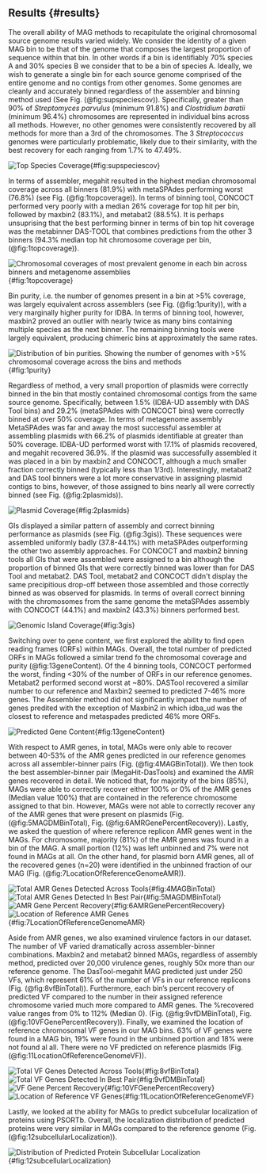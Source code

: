 ## Results {#results}

The overall ability of MAG methods to recapitulate the original chromosomal source genome results varied widely.
We consider the identity of a given MAG bin to be that of the genome that composes the largest proportion of sequence within that bin.
In other words if a bin is identifiably 70% species A and 30% species B we consider that to be a bin of species A.
Ideally, we wish to generate a single bin for each source genome comprised of the entire genome and no contigs from other genomes.
Some genomes are cleanly and accurately binned regardless of the assembler and binning method used (See Fig. (@fig:supspeciescov)).
Specifically, greater than 90% of _Streptomyces parvulus_ (minimum 91.8%) and _Clostridium baratii_ (minimum 96.4%) chromosomes are represented in individual bins across all methods.
However, no other genomes were consistently recovered by all methods for more than a 3rd of the chromosomes.
The 3 _Streptococcus_ genomes were particularly problematic, likely due to their similarity, with the best recovery for each ranging from 1.7% to 47.49%.

![Top Species Coverage](images/s1_species_top_coverage.png){#fig:supspeciescov}

In terms of assembler, megahit resulted in the highest median chromosomal coverage across all binners (81.9%) with metaSPAdes performing worst (76.8%) (see Fig. (@fig:1topcoverage)).
In terms of binning tool, CONCOCT performed very poorly with a median 26% coverage for top hit per bin, followed by maxbin2 (83.1%), and metabat2 (88.5%).
It is perhaps unsuprising that the best performing binner in terms of bin top hit coverage was the metabinner DAS-TOOL that combines predictions from the other 3 binners (94.3% median top hit chromosome coverage per bin, (@fig:1topcoverage)).

![Chromosomal coverages of most prevalent genome in each bin across binners and metagenome assemblies](images/1a_top_coverage.png){#fig:1topcoverage}

Bin purity, i.e. the number of genomes present in a bin at >5% coverage, was largely equivalent across assemblers (see Fig. (@fig:1purity)), with a very marginally higher purity for IDBA.
In terms of binning tool, however, maxbin2 proved an outlier with nearly twice as many bins containing multiple species as the next binner.
The remaining binning tools were largely equivalent, producing chimeric bins at approximately the same rates.

![Distribution of bin purities. Showing the number of genomes with >5% chromosomal coverage across the bins and methods](images/1b_purity.png){#fig:1purity}

Regardless of method, a very small proportion of plasmids were correctly binned in the bin that mostly contained chromosomal contigs from the same source genome.
Specifically, between 1.5% (IDBA-UD assembly with DAS Tool bins) and 29.2% (metaSPAdes with CONCOCT bins) were correctly binned at over 50% coverage.
In terms of metagenome assembly MetaSPAdes was far and away the most successful assembler at assembling plasmids with 66.2% of plasmids identifiable at greater than 50% coverage.
IDBA-UD performed worst with 17.1% of plasmids recovered, and megahit recovered 36.9%.
If the plasmid was successfully assembled it was placed in a bin by maxbin2 and CONCOCT, although a much smaller fraction correctly binned (typically less than 1/3rd).
Interestingly, metabat2 and DAS tool binners were a lot more conservative in assigning plasmid contigs to bins, however, of those assigned to bins nearly all were correctly binned (see Fig. (@fig:2plasmids)).

![Plasmid Coverage](images/2_plasmid_coverage.png){#fig:2plasmids}

GIs displayed a similar pattern of assembly and correct binning performance as plasmids (see Fig. (@fig:3gis)).
These sequences were assembled uniformly badly (37.8-44.1%) with metaSPAdes outperforming the other two assembly approaches.
For CONCOCT and maxbin2 binning tools all GIs that were assembled were assigned to a bin although the proportion of binned GIs that were correctly binned was lower than for DAS Tool and metabat2.
DAS Tool, metabat2 and CONCOCT didn't display the same precipitious drop-off between those assembled and those correctly binned as was observed for plasmids.
In terms of overall correct binning with the chromosomes from the same genome the metaSPAdes assembly with CONCOCT (44.1%) and maxbin2 (43.3%) binners performed best.

![Genomic Island Coverage](images/3_gi_coverage.png){#fig:3gis}

Switching over to gene content, we first explored the ability to find open reading frames (ORFs) within MAGs. Overall, the total number of predicted ORFs in MAGs followed a similar trend fo the chromosomal coverage and purity (@fig:13geneContent). Of the 4 binning tools, CONCOCT performed the worst, finding <30% of the number of ORFs in our reference genomes. Metabat2 performed second worst at ~80%. DASTool recovered a similar number to our reference and Maxbin2 seemed to predicted 7-46% more genes. The Assembler method did not significantly impact the number of genes predited with the exception of Maxbin2 in which idba_ud was the closest to reference and metaspades predicted 46% more ORFs. 

![Predicted Gene Content](images/13geneContent.png){#fig:13geneContent}

With respect to AMR genes, in total, MAGs were only able to recover between 40-53% of the AMR genes predicted in our reference genomes across all assembler-binner pairs (Fig. (@fig:4MAGBinTotal)). We then took the best assembler-binner pair (MegaHit-DasTools) and examined the AMR genes recovered in detail. We noticed that, for majority of the bins (85%), MAGs were able to correctly recover either 100% or 0% of the AMR genes (Median value 100%) that are contained in the reference chromosome assigned to that bin. However, MAGs were not able to correctly recover any of the AMR genes that were present on plasmids (Fig. (@fig:5MAGDMBinTotal), Fig. (@fig:6AMRGenePercentRecovery)). Lastly, we asked the question of where reference replicon AMR genes went in the MAGs. For chromosome, majority (81%) of the AMR genes was found in a bin of the MAG. A small portion (12%) was left unbinned and 7% were not found in MAGs at all. On the other hand, for plasmid born AMR genes, all of the recovered genes (n=20) were identified in the unbinned fraction of our MAG (Fig. (@fig:7LocationOfReferenceGenomeAMR)).  

![Total AMR Genes Detected Across Tools](images/4MAGBinTotal.png){#fig:4MAGBinTotal}
![Total AMR Genes Detected In Best Pair](images/5MAGBinTotal.png){#fig:5MAGDMBinTotal}
![AMR Gene Percent Recovery](images/6AMRGenePercentRecovery.png){#fig:6AMRGenePercentRecovery}
![Location of Reference AMR Genes](images/7LocationOfReferenceGenomeAMR.png){#fig:7LocationOfReferenceGenomeAMR}

Aside from AMR genes, we also examined virulence factors in our dataset. The number of VF varied dramatically across assembler-binner combinations. Maxbin2 and metabat2 binned MAGs, regardless of assembly method, predicted over 20,000 virulence genes, roughly 50x more than our reference genome. The DasTool-megahit MAG predicted just under 250 VFs, which represent 61% of the number of VFs in our reference replicons (Fig. (@fig:8vfBinTotal)). Furthermore, each bin’s percent recovery of predicted VF compared to the number in their assigned reference chromosome varied much more compared to AMR genes. The %recovered value ranges from 0% to 112% (Median 0). (Fig. (@fig:9vfDMBinTotal), Fig. (@fig:10VFGenePercentRecovery)). Finally, we examined the location of reference chromosomal VF genes in our MAG bins. 63% of VF genes were found in a MAG bin, 19% were found in the unbinned portion and 18% were not found al all. There were no VF predicted on reference plasmids (Fig. (@fig:11LocationOfReferenceGenomeVF)).  

![Total VF Genes Detected Across Tools](images/8vfBinTotal.png){#fig:8vfBinTotal}
![Total VF Genes Detected In Best Pair](images/9vfDMBinTotal.png){#fig:9vfDMBinTotal}
![VF Gene Percent Recovery](images/10VFGenePercentRecovery.png){#fig:10VFGenePercentRecovery}
![Location of Reference VF Genes](images/11LocationOfReferenceGenomeVF.png){#fig:11LocationOfReferenceGenomeVF}

Lastly, we looked at the ability for MAGs to predict subcellular localization of proteins using PSORTb. Overall, the localization distribution of predicted proteins were very similar in MAGs compared to the reference genome (Fig. (@fig:12subcellularLocalization)).

![Distribution of Predicted Protein Subcellular Localization](images/12subcellularLocalization.png){#fig:12subcellularLocalization}


